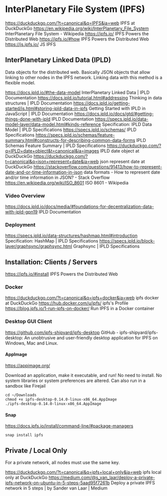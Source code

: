 # InterPlanetary File System (IPFS)

https://duckduckgo.com/?t=canonical&q=IPFS&ia=web
IPFS at DuckDuckGo
https://en.wikipedia.org/wiki/InterPlanetary_File_System
InterPlanetary File System - Wikipedia
https://ipfs.io/
IPFS Powers the Distributed Web
https://ipfs.io/#how
IPFS Powers the Distributed Web
https://js.ipfs.io/
JS IPFS

## InterPlanetary Linked Data (IPLD)

Data objects for the distributed web. Basically JSON objects that allow linking to other nodes in the IPFS network. Linking data with this method is a flexible model.

https://docs.ipld.io/#the-data-model
InterPlanetary Linked Data | IPLD Documentation
https://docs.ipld.io/tutorial.html#addressing
Thinking in data structures | IPLD Documentation
https://docs.ipld.io/getting-started/js.html#storing-ipld-data-in-ipfs
Getting Started with IPLD in JavaScript | IPLD Documentation
https://docs.ipld.io/docs/gtd/#getting-things-done-with-ipld
IPLD Documentation
https://specs.ipld.io/data-model-layer/data-model.html#kinds-reference
Specification: IPLD Data Model | IPLD Specifications
https://specs.ipld.io/schemas/
IPLD Specifications
https://specs.ipld.io/schemas/feature-summary.html#constructs-for-describing-common-data-forms
IPLD Schemas Feature Summary | IPLD Specifications
https://duckduckgo.com/?q=IPLD+date+object&t=canonical&ia=images
IPLD date object at DuckDuckGo
https://duckduckgo.com/?t=canonical&q=json+represent+date&ia=web
json represent date at DuckDuckGo
https://stackoverflow.com/questions/91413/how-to-represent-date-and-or-time-information-in-json
data formats - How to represent date and/or time information in JSON? - Stack Overflow
https://en.wikipedia.org/wiki/ISO_8601
ISO 8601 - Wikipedia

### Video Overview

https://docs.ipld.io/docs/media/#foundations-for-decentralization-data-with-ipld-gpn19
IPLD Documentation

### Deployment

https://specs.ipld.io/data-structures/hashmap.html#introduction
Specification: HashMap | IPLD Specifications
https://specs.ipld.io/block-layer/graphsync/graphsync.html
Graphsync | IPLD Specifications

## Installation: Clients / Servers

https://ipfs.io/#install
IPFS Powers the Distributed Web

### Docker

https://duckduckgo.com/?t=canonical&q=ipfs+docker&ia=web
ipfs docker at DuckDuckGo
https://hub.docker.com/u/ipfs/
ipfs's Profile
https://blog.ipfs.io/1-run-ipfs-on-docker/
Run IPFS in a Docker container

### Desktop GUI Client

https://github.com/ipfs-shipyard/ipfs-desktop
GitHub - ipfs-shipyard/ipfs-desktop: An unobtrusive and user-friendly desktop application for IPFS on Windows, Mac and Linux.

#### AppImage

https://appimage.org/

Download an application, make it executable, and run! No need to install. No system libraries or system preferences are altered. Can also run in a sandbox like Firejail

```
cd ~/Downloads
chmod +x ipfs-desktop-0.14.0-linux-x86_64.AppImage
./ipfs-desktop-0.14.0-linux-x86_64.AppImage
```

#### Snap

https://docs.ipfs.io/install/command-line/#package-managers

    snap install ipfs

## Private / Local Only

For a private network, all nodes must use the same key.

https://duckduckgo.com/?t=canonical&q=ipfs+local+only&ia=web
ipfs local only at DuckDuckGo
https://medium.com/@s_van_laar/deploy-a-private-ipfs-network-on-ubuntu-in-5-steps-5aad95f7261b
Deploy a private IPFS network in 5 steps | by Sander van Laar | Medium
